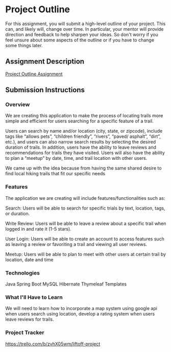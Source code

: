 # Project Outline
For this assignment, you will submit a high-level outline of your project. This can, and likely will, change over time. In particular, your mentor will provide direction and feedback to help sharpen your ideas. So don't worry if you feel unsure about some aspects of the outline or if you have to change some things later.

## Assignment Description
[Project Outline Assignment](https://education.launchcode.org/liftoff/modules/assignments/project-outline)

## Submission Instructions

### Overview
We are creating this application to make the process of locating trails more simple and efficient for users searching for a specific feature of a trail.

Users can search by name and/or location (city, state, or zipcode), include tags like “allows
pets”, “children friendly”, “rivers”, “paved/ asphalt”, “dirt”, etc.), and users can also narrow search results by selecting the desired duration of trails. In addition, users have the ability to leave reviews and recommendations for trails they have visited. Users will also have the ability to plan a “meetup”  by date, time, and trail location with other users.

We came up with the idea because from having the same shared desire to find local hiking trails that fit our specific needs

### Features
The application we are creating will include features/functionalities such as:

Search: Users will be able to search for specific trials by text, location, tags, or duration.

Write Review: Users will be able to leave a review about a specific trail when logged in and rate it (1-5 stars).

User Login: Users will be able to create an account to access features such as leaving a review or favoriting a trail and viewing all user reviews.

Meetup: Users will be able to plan to meet with other users at certain trail by location, date and time

### Technologies
Java
Spring Boot
MySQL
Hibernate
Thymeleaf Templates


### What I'll Have to Learn
We will need to learn how to incorporate a map system using google api when users search using location, develop a rating system when users leave reviews for trails.

### Project Tracker
https://trello.com/b/zvhX05wm/liftoff-project
